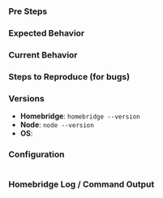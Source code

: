 <!-- If you have an issue with a plugin consider creating an issue in the plugin's github repo instead. -->
### Pre Steps

<!-- Before opening an issue, please review the Troubleshooting Page on the Wiki to ensure that this is a new issue, and alternatively search the closed issues for similar problems. -->
<!-- Link to the Troubleshooting page on the Wiki - https://github.com/nfarina/homebridge/wiki/Basic-Troubleshooting  -->

<!-- Provide a general summary in the Title above -->

### Expected Behavior
<!-- If you're describing a bug, tell us what should happen -->
<!-- If you're suggesting a change/improvement, tell us how it should work -->

### Current Behavior
<!-- If describing a bug, tell us what happens instead of the expected behavior -->
<!-- If suggesting a change/improvement, explain the difference from current behavior -->

### Steps to Reproduce (for bugs)
<!-- Please add a series of steps to reproduce the problem. -->

### Versions
<!-- Please run commands and include versions below. -->
- **Homebridge**: `homebridge --version`
- **Node**:       `node --version`
- **OS**:         <!-- The version and architecture of your operating system -->

### Configuration
<!-- If relevant, include the contents of your config.json file between the two ``` lines below.
  - Remove any sensitive information, passwords, etc.
  - If output is long:
    - Please extract only the relevant portions if possible
    - Consider creating a gist, etc
 -->
```json

```

### Homebridge Log / Command Output
<!-- Paste relevant output between the two ``` lines below
  - Remove any sensitive information, passwords, etc.
  - If output is long:
    - Please extract only the relevant portions if possible
    - Consider creating a gist, etc
  - However, please include the beginning of the log where the homebridge initialization happens if possible
-->
```

```
